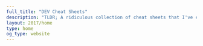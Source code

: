 ```yaml
---
full_title: "DEV Cheat Sheets"
description: "TLDR; A ridiculous collection of cheat sheets that I've either written myself or aggregated from around the web."
layout: 2017/home
type: home
og_type: website
---
```

